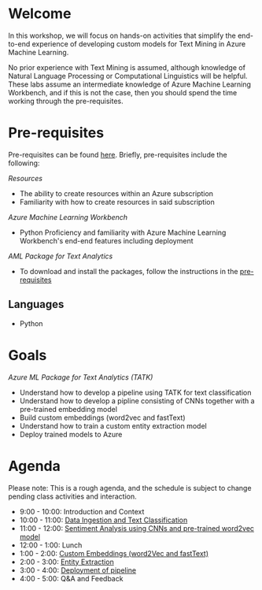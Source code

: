 # Welcome

In this workshop, we will focus on hands-on activities that simplify the end-to-end experience of developing custom models for Text Mining in Azure Machine Learning.

No prior experience with Text Mining is assumed, although knowledge of Natural Language Processing or Computational Linguistics will be helpful. These labs assume an intermediate knowledge of Azure Machine Learning Workbench, and if this is not the case, then you should spend the time working through the pre-requisites.

# Pre-requisites

Pre-requisites can be found [here](bootcamp-pre-requisites/0_README.md). Briefly, pre-requisites include the following:

  _Resources_

  - The ability to create resources within an Azure subscription
  - Familiarity with how to create resources in said subscription

  _Azure Machine Learning Workbench_

  - Python Proficiency and familiarity with Azure Machine Learning Workbench's end-end features including deployment


  _AML Package for Text Analytics_

  - To download and install the packages, follow the instructions in the [pre-requisites](bootcamp-pre-requisites/0_README.md)


## Languages

- Python

# Goals

*Azure ML Package for Text Analytics (TATK)*

- Understand how to develop a pipeline using TATK for text classification
- Understand how to develop a pipline consisting of CNNs together with a pre-trained embedding model
- Build custom embeddings (word2vec and fastText)
- Understand how to train a custom entity extraction model
- Deploy trained models to Azure

# Agenda

Please note: This is a rough agenda, and the schedule is subject to change pending class activities and interaction.

  -  9:00 - 10:00: Introduction and Context
  - 10:00 - 11:00: [Data Ingestion and Text Classification](lab02.1-text_classification\0_README.md)
  - 11:00 - 12:00: [Sentiment Analysis using CNNs and pre-trained word2vec model](lab02.2-sentiment_analysis\0_README.md)
  - 12:00 -  1:00: Lunch
  -  1:00 -  2:00: [Custom Embeddings (word2Vec and fastText)](lab02.3-custom_embeddings\0_README.md)
  -  2:00 -  3:00: [Entity Extraction](lab02.4-entity_extraction\0_README.md)
  -  3:00 -  4:00: [Deployment of pipeline](lab02.5-operationalization\0_README.md)
  -  4:00 -  5:00: Q&A and Feedback